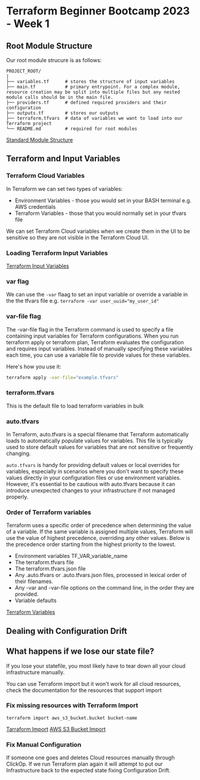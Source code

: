 # Terraform Beginner Bootcamp 2023 - Week 1

## Root Module Structure 

Our root module strucure is as follows:

```
PROJECT_ROOT/
| 
├── variables.tf      # stores the structure of input variables
├── main.tf           # primary entrypoint. For a complex module, resource creation may be split into multiple files but any nested module calls should be in the main file.
├── providers.tf      # defined required providers and their configuration
├── outputs.tf        # stores our outputs
├── terraform.tfvars  # data of variables we want to load into our Terraform project
└── README.md         # required for root modules
```
[Standard Module Structure](https://developer.hashicorp.com/terraform/language/modules/develop/structure)

## Terraform and Input Variables

### Terraform Cloud Variables

In Terraform we can set two types of variables:
- Environment Variables - those you would set in your BASH terminal e.g. AWS credentials
- Terraform Variables - those that you would normally set in your tfvars file

We can set Terraform Cloud variables when we create them in the UI to be sensitive so they are not visible in the Terraform Cloud UI.

### Loading Terraform Input Variables

[Terraform Input Variables](https://developer.hashicorp.com/terraform/language/values/variables)

### var flag
We can use the `-var` flaag to set an input variable or override a variable in the the tfvars file e.g. `terraform -var user_uuid="my_user_id"`

### var-file flag

The -var-file flag in the Terraform command is used to specify a file containing input variables for Terraform configurations. When you run terraform apply or terraform plan, Terraform evaluates the configuration and requires input variables. Instead of manually specifying these variables each time, you can use a variable file to provide values for these variables.

Here's how you use it:

```sh
terraform apply -var-file="example.tfvars"
```
### terraform.tfvars

This is the default file to load terraform variables in bulk

### auto.tfvars

In Terraform, auto.tfvars is a special filename that Terraform automatically loads to automatically populate values for variables. This file is typically used to store default values for variables that are not sensitive or frequently changing.

`auto.tfvars` is handy for providing default values or local overrides for variables, especially in scenarios where you don't want to specify these values directly in your configuration files or use environment variables. However, it's essential to be cautious with auto.tfvars because it can introduce unexpected changes to your infrastructure if not managed properly.

### Order of Terraform variables

Terraform uses a specific order of precedence when determining the value of a variable. If the same variable is assigned multiple values, Terraform will use the value of highest precedence, overriding any other values. Below is the precedence order starting from the highest priority to the lowest.

- Environment variables TF_VAR_variable_name
- The terraform.tfvars file
- The terraform.tfvars.json file
- Any .auto.tfvars or .auto.tfvars.json files, processed in lexical order of their filenames.
- Any -var and -var-file options on the command line, in the order they are provided.
- Variable defaults

[Terraform Variables](https://www.env0.com/blog/terraform-variables)

## Dealing with Configuration Drift

## What happens if we lose our state file?

If you lose your statefile, you most likely have to tear down all your cloud infrastructure manually. 

You can use Terraform import but it won't work for all cloud resources, check the documentation for the resources that support import

### Fix missing resources with Terraform Import

`terraform import aws_s3_bucket.bucket bucket-name`

[Tarraform Import](https://developer.hashicorp.com/terraform/cli/import)
[AWS S3 Bucket Import](https://registry.terraform.io/providers/hashicorp/aws/latest/docs/resources/s3_bucket#import)



### Fix Manual Configuration

If someone one goes and deletes Cloud resources manually through ClickOp. If we run Terraform plan again it will attempt to put our Infrastructure back to the expected state fixing Configuration Drift.

